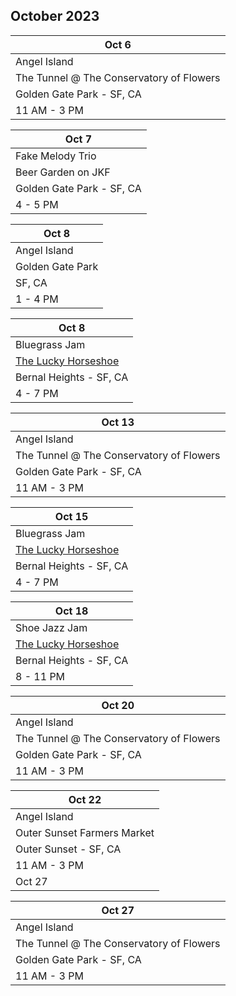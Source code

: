 ## October 2023

| Oct 6
|-
| Angel Island
| The Tunnel @ The Conservatory of Flowers
| Golden Gate Park - SF, CA
| 11 AM - 3 PM

| Oct 7
|-
| Fake Melody Trio
| Beer Garden on JKF
| Golden Gate Park - SF, CA
| 4 - 5 PM

| Oct 8
|-
| Angel Island
| Golden Gate Park
| SF, CA
| 1 - 4 PM

| Oct 8
|-
| Bluegrass Jam
| <a href="https://www.theluckyhorseshoebar.com/" target="Shoe">The Lucky Horseshoe</a>
| Bernal Heights - SF, CA
| 4 - 7 PM

| Oct 13
|-
| Angel Island
| The Tunnel @ The Conservatory of Flowers
| Golden Gate Park - SF, CA
| 11 AM - 3 PM

| Oct 15
|-
| Bluegrass Jam
| <a href="https://www.theluckyhorseshoebar.com/" target="Shoe">The Lucky Horseshoe</a>
| Bernal Heights - SF, CA
| 4 - 7 PM

| Oct 18
|-
| Shoe Jazz Jam
| <a href="https://www.theluckyhorseshoebar.com/" target="Shoe">The Lucky Horseshoe</a>
| Bernal Heights - SF, CA
| 8 - 11 PM

| Oct 20
|-
| Angel Island
| The Tunnel @ The Conservatory of Flowers
| Golden Gate Park - SF, CA
| 11 AM - 3 PM

| Oct 22
|-
| Angel Island
| Outer Sunset Farmers Market
| Outer Sunset - SF, CA
| 11 AM - 3 PM
| Oct 27

| Oct 27
|-
| Angel Island
| The Tunnel @ The Conservatory of Flowers
| Golden Gate Park - SF, CA
| 11 AM - 3 PM
